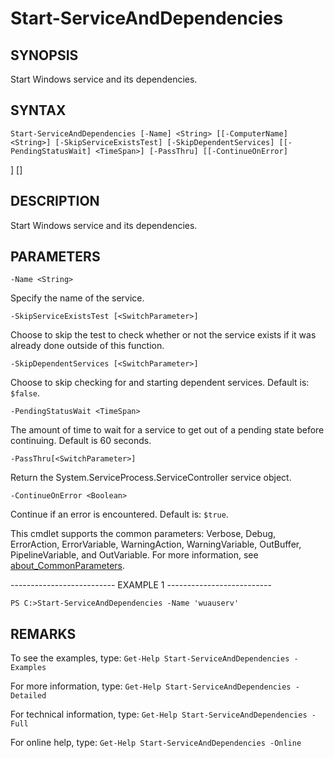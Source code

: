 # Start-ServiceAndDependencies

## SYNOPSIS

Start Windows service and its dependencies.

## SYNTAX

 `Start-ServiceAndDependencies [-Name] <String> [[-ComputerName] <String>] [-SkipServiceExistsTest] [-SkipDependentServices] [[-PendingStatusWait] <TimeSpan>] [-PassThru] [[-ContinueOnError]`

<Boolean>] [<CommonParameters>]

## DESCRIPTION

Start Windows service and its dependencies.

## PARAMETERS

`-Name <String>`

Specify the name of the service.

`-SkipServiceExistsTest [<SwitchParameter>]`

Choose to skip the test to check whether or not the service exists if it was already done outside of this function.

`-SkipDependentServices [<SwitchParameter>]`

Choose to skip checking for and starting dependent services. Default is: `$false`.

`-PendingStatusWait <TimeSpan>`

The amount of time to wait for a service to get out of a pending state before continuing. Default is 60 seconds.

`-PassThru[<SwitchParameter>]`

Return the System.ServiceProcess.ServiceController service object.

`-ContinueOnError <Boolean>`

Continue if an error is encountered. Default is: `$true`.

<CommonParameters>

This cmdlet supports the common parameters: Verbose, Debug, ErrorAction, ErrorVariable, WarningAction, WarningVariable, OutBuffer, PipelineVariable, and OutVariable. For more information, see [about_CommonParameters](https:/go.microsoft.com/fwlink/?LinkID=113216).

-------------------------- EXAMPLE 1 --------------------------

`PS C:>Start-ServiceAndDependencies -Name 'wuauserv'`

## REMARKS

To see the examples, type: `Get-Help Start-ServiceAndDependencies -Examples`

For more information, type: `Get-Help Start-ServiceAndDependencies -Detailed`

For technical information, type: `Get-Help Start-ServiceAndDependencies -Full`

For online help, type: `Get-Help Start-ServiceAndDependencies -Online`
